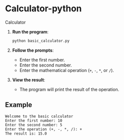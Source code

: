 # Calculator-python
Calculator
1. **Run the program**:

    ```sh
    python basic_calculator.py
    ```

2. **Follow the prompts**:

    - Enter the first number.
    - Enter the second number.
    - Enter the mathematical operation (`+`, `-`, `*`, or `/`).

3. **View the result**:
    - The program will print the result of the operation.

## Example

```
Welcome to the basic calculator
Enter the first number: 10
Enter the second number: 5
Enter the operation (+, -, *, /): +
The result is: 15.0
```